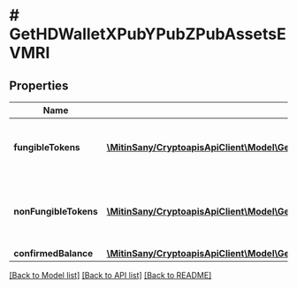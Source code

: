 # # GetHDWalletXPubYPubZPubAssetsEVMRI

## Properties

Name | Type | Description | Notes
------------ | ------------- | ------------- | -------------
**fungibleTokens** | [**\MitinSany/CryptoapisApiClient\Model\GetHDWalletXPubYPubZPubAssetsEVMRIFungibleTokensInner[]**](GetHDWalletXPubYPubZPubAssetsEVMRIFungibleTokensInner.md) | Represents fungible tokens&#39;es detailed information | [optional]
**nonFungibleTokens** | [**\MitinSany/CryptoapisApiClient\Model\GetHDWalletXPubYPubZPubAssetsEVMRINonFungibleTokensInner[]**](GetHDWalletXPubYPubZPubAssetsEVMRINonFungibleTokensInner.md) | Represents non-fungible tokens&#39;es detailed information. | [optional]
**confirmedBalance** | [**\MitinSany/CryptoapisApiClient\Model\GetHDWalletXPubYPubZPubAssetsEVMRIConfirmedBalance**](GetHDWalletXPubYPubZPubAssetsEVMRIConfirmedBalance.md) |  |

[[Back to Model list]](../../README.md#models) [[Back to API list]](../../README.md#endpoints) [[Back to README]](../../README.md)
